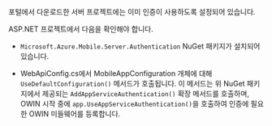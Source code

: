 포털에서 다운로드한 서버 프로젝트에는 이미 인증이 사용하도록 설정되어 있습니다.

ASP.NET 프로젝트에서 다음을 확인해야 합니다.

* `Microsoft.Azure.Mobile.Server.Authentication` NuGet 패키지가 설치되어 있습니다.

* WebApiConfig.cs에서 MobileAppConfiguration 개체에 대해 `UseDefaultConfiguration()` 메서드가 호출됩니다. 이 메서드는 위 NuGet 패키지에서 제공되는 `AddAppServiceAuthentication()` 확장 메서드를 호출하며, OWIN 시작 중에 `app.UseAppServiceAuthentication()`을 호출하여 인증에 필요한 OWIN 미들웨어를 등록합니다.

<!---HONumber=July15_HO4-->